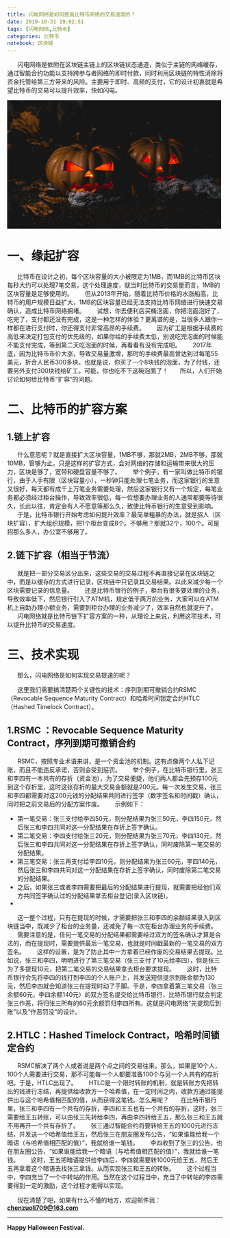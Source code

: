 ```yaml
---
title: 闪电网络是如何提高比特币网络的交易速度的？
date: 2019-10-31 19:02:51
tags: [闪电网络,比特币]
categories: 比特币
notebook: 区块链
---
```


&nbsp;&nbsp;&nbsp;&nbsp;&nbsp;&nbsp;闪电网络是依附在区块链主链上的区块链状态通道，类似于主链的网络缓存，通过智能合约功能以支持跨参与者网络的即时付款，同时利用区块链的特性消除将资金托管给第三方带来的风险。主要用于即时、高频的支付，它的设计初衷就是希望比特币的交易可以提升效率，快如闪电。

<img src="闪电网络是如何提高比特币网络的交易速度的？/halloween_festival.jpeg" width="500" height="300"/>

<!-- more -->

# 一、缘起扩容
&nbsp;&nbsp;&nbsp;&nbsp;&nbsp;&nbsp;比特币在设计之初，每个区块容量的大小被限定为1MB，而1MB的比特币区块每秒大约可以处理7笔交易，这个处理速度，就当时比特币的交易量而言，1MB的区块容量是足够使用的。
&nbsp;&nbsp;&nbsp;&nbsp;&nbsp;&nbsp;但从2013年开始，随着比特币价格的水涨船高，比特币的用户规模日益扩大，1MB的区块容量已经无法支持比特币网络进行快速交易确认，造成比特币网络拥堵。
&nbsp;&nbsp;&nbsp;&nbsp;&nbsp;&nbsp;试想，你去便利店买桶泡面，你把泡面泡好了，吃完了，支付都还没有完成，这是一种怎样的体验？更离谱的是，当很多人跟你一样都在进行支付时，你还得支付非常高昂的手续费。
&nbsp;&nbsp;&nbsp;&nbsp;&nbsp;&nbsp;因为矿工是根据手续费的高低来决定打包支付的优先级的，如果你给的手续费太低，别说吃完泡面的时候能不能支付完成，等到第二天吃泡面的时候，再看看有没有完成吧。
&nbsp;&nbsp;&nbsp;&nbsp;&nbsp;&nbsp;2017年底，因为比特币币价大涨，导致交易量激增，那时的手续费最高曾达到过每笔55美元，折合人民币300多块。也就是说，你买了一个8块钱的泡面，为了付钱，还要另外支付300块钱给矿工。可能，你也吃不下这碗泡面了！
&nbsp;&nbsp;&nbsp;&nbsp;&nbsp;&nbsp;所以，人们开始讨论如何给比特币“扩容”的问题。

# 二、比特币的扩容方案
## 1.链上扩容
&nbsp;&nbsp;&nbsp;&nbsp;&nbsp;&nbsp;什么意思呢？就是直接扩大区块容量，1MB不够，那就2MB，2MB不够，那就10MB，管够为止。只是这样的扩容方式，会对网络的存储和运输带来很大的压力，区块是够了，宽带和硬盘容量不够了。
&nbsp;&nbsp;&nbsp;&nbsp;&nbsp;&nbsp;举个例子，有一家叫做比特币的银行，由于人手有限（区块容量小），一秒钟只能处理七笔业务，而这家银行的生意又很好，每天都有成千上万笔业务需要处理，然后这家银行又有一个规定，每笔业务都必须经过柜台操作，导致效率很低，每一位想要办理业务的人通常都要等待很久，长此以往，肯定会有人不愿意等那么久，致使比特币银行的生意受到影响。
&nbsp;&nbsp;&nbsp;&nbsp;&nbsp;&nbsp;于是，比特币银行开始考虑如何提升效率？最简单粗暴的办法，就是招人（区块扩容），扩大组织规模，把1个柜台变成8个。不够用？那就32个，100个。可是招那么多人，办公室不够用了。

## 2.链下扩容（相当于节流）
&nbsp;&nbsp;&nbsp;&nbsp;&nbsp;&nbsp;就是把一部分交易区分出来，这些交易的交易过程不再直接记录在区块链之中，而是以缓存的方式进行记录，区块链中只记录其交易结果。以此来减少每一个区块需要记录的信息量。
&nbsp;&nbsp;&nbsp;&nbsp;&nbsp;&nbsp;还是比特币银行的例子，柜台有很多要处理的业务，导致效率低下，然后银行引入了ATM机，规定低于两万的业务，大家可以在ATM机上自助办理小额业务，需要到柜台办理的业务减少了，效率自然也就提升了。
&nbsp;&nbsp;&nbsp;&nbsp;&nbsp;&nbsp;闪电网络就是比特币链下扩容方案的一种，从理论上来说，利用这项技术，可以提升比特币的交易速度。

# 三、技术实现

&nbsp;&nbsp;&nbsp;&nbsp;&nbsp;&nbsp;那么，闪电网络是如何实现交易提速的呢？

&nbsp;&nbsp;&nbsp;&nbsp;&nbsp;&nbsp;这里我们需要搞清楚两个关键性的技术：序列到期可撤销合约RSMC（Revocable Sequence Maturity Contract）和哈希时间锁定合约HTLC（Hashed Timelock Contract）。

## 1.RSMC ：Revocable Sequence Maturity Contract，序列到期可撤销合约
&nbsp;&nbsp;&nbsp;&nbsp;&nbsp;&nbsp;RSMC，按照专业术语来讲，是一个资金池的机制。这有点像两个人私下记账，而且不能违反承诺，否则会受到惩罚。
&nbsp;&nbsp;&nbsp;&nbsp;&nbsp;&nbsp;举个例子，在比特币银行里，张三和李四有一本共有的存折（资金池），为了交易便捷，他们两人都会先预存100元到这个存折里，这时这张存折的最大交易金额就是200元。每一次发生交易，张三和李四都需要对这200元钱的分配结果共同进行签字（数字签名和时间戳）确认，同时把之前交易后的分配方案作废。
&nbsp;&nbsp;&nbsp;&nbsp;&nbsp;&nbsp;示例如下：
- 第一笔交易：张三支付给李四50元，则分配结果为张三50元，李四150元，然后张三和李四共同对这一分配结果在存折上签字确认。
- 第二笔交易：李四支付给张三20元，则分配结果为张三70元，李四130元，然后张三和李四共同对这一分配结果在存折上签字确认，同时废除第一笔交易的分配结果。
- 第三笔交易：张三再支付给李四10元，则分配结果为张三60元，李四140元，然后张三和李四共同对这一分配结果在存折上签字确认，同时废除第二笔交易的分配结果。
- 之后，如果张三或者李四需要把最后的分配结果进行提现，就需要把经他们双方共同签字确认过的分配结果拿去柜台登记(录入区块链)。
- 
&nbsp;&nbsp;&nbsp;&nbsp;&nbsp;&nbsp;这一整个过程，只有在提现的时候，才需要把张三和李四的余额结果录入到区块链当中，既减少了柜台的业务量，还减免了每一次在柜台办理业务的手续费。
&nbsp;&nbsp;&nbsp;&nbsp;&nbsp;&nbsp;需要注意的是，任何一笔交易的分配结果都需要经过双方的签名确认才算是合法的，而在提现时，需要提供最后一笔交易，也就是时间戳最新的一笔交易的双方签名。
&nbsp;&nbsp;&nbsp;&nbsp;&nbsp;&nbsp;这样的设置，是为了防止其中一方拿着已经作废的交易结果去提现。比如说，张三和李四，明明进行了第三笔交易（张三支付了10元给李四），但是张三为了多提现10元，把第二笔交易的交易结果拿去柜台要求提现。
&nbsp;&nbsp;&nbsp;&nbsp;&nbsp;&nbsp;这时，比特币银行会先将李四的钱打到李四的个人账户上，并发送短信提示到账金额为130元，然后李四就会知道张三在提现时动了手脚。于是，李四拿着第三笔交易（张三余额60元，李四余额140元）的双方签名提交给比特币银行，比特币银行就会判定张三作恶，将归张三所有的60元余额罚归李四所有。这就是闪电网络“先提现后到账”以及“作恶罚没”的设计。

## 2.HTLC：Hashed Timelock Contract，哈希时间锁定合约
&nbsp;&nbsp;&nbsp;&nbsp;&nbsp;&nbsp;RSMC解决了两个人或者说是两个点之间的交易往来，那么，如果是10个人，100个人需要进行交易，那不可能每一个人都要准备100个与另一个人共有的存折吧。于是，HTLC出现了。
&nbsp;&nbsp;&nbsp;&nbsp;&nbsp;&nbsp;HTLC是一个限时转账的机制，就是转账方先把转出的钱进行冻结，再提供给收款方一个哈希值，在一定时间之内，收款方通过能提供出与这个哈希值相匹配的值，从而获得这笔钱。怎么用呢？
&nbsp;&nbsp;&nbsp;&nbsp;&nbsp;&nbsp;在比特币银行里，张三和李四有一个共有的存折，李四和王五也有一个共有的存折，这时，张三需要给王五转账，可以由张三先转给李四，再由李四转给王五，那么张三和王五就不用再开一个共有存折了。
&nbsp;&nbsp;&nbsp;&nbsp;&nbsp;&nbsp;张三通过智能合约将要转给王五的1000元进行冻结，并发送一个哈希值给王五，然后张三在朋友圈发布公告，“如果谁能给我一个暗语（与哈希值相匹配的值）”，我就给谁一笔钱。
&nbsp;&nbsp;&nbsp;&nbsp;&nbsp;&nbsp;李四收到了张三的公告，也在朋友圈公告，“如果谁能给我一个暗语（与哈希值相匹配的值）”，我就给谁一笔钱。
&nbsp;&nbsp;&nbsp;&nbsp;&nbsp;&nbsp;这时，王五把暗语提供给李四后，李四就需要转1000元给王五，然后王五再拿着这个暗语去找张三拿钱。从而实现张三和王五的转账。
&nbsp;&nbsp;&nbsp;&nbsp;&nbsp;&nbsp;这个过程当中，李四充当了一个中转站的作用。当然在这个过程当中，充当了中转站的李四需要得到一定的激励，这个过程才能得以实现。

&nbsp;&nbsp;&nbsp;&nbsp;&nbsp;&nbsp;现在清楚了吧，如果有什么不懂的地方，欢迎邮件我：<b><font color=#0099ff>chenzuoli709@163.com</font></b>

- - -
<b>Happy Halloween Festival.</b>